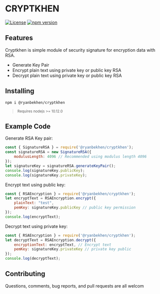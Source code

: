 # CRYPTKHEN
[![License](https://img.shields.io/badge/License-Apache%202.0-blue.svg)](https://opensource.org/licenses/Apache-2.0)
[![npm version](https://badge.fury.io/js/%40ryanbekhen%2Fcryptkhen.svg)](https://badge.fury.io/js/%40ryanbekhen%2Fcryptkhen)

## Features
Cryptkhen is simple module of security signature for encryption data with RSA.

* Generate Key Pair
* Encrypt plain text using private key or public key RSA
* Decrypt plain text using private key or public key RSA

## Installing
```shell script
npm i @ryanbekhen/cryptkhen
```
> <sub>Requires nodejs >= 10.12.0</sub>

## Example Code
Generate RSA Key pair:
```javascript
const { SignatureRSA } = require('@ryanbekhen/cryptkhen');
const signatureRSA = new SignatureRSA({
    modulusLength: 4096 // Recommended using modulus length 4096
});
let signatureKey = signatureRSA.generateKeyPair();
console.log(signatureKey.publicKey);
console.log(signatureKey.privateKey);
```

Encrypt text using public key:
```javascript
const { RSAEncryption } = require('@ryanbekhen/cryptkhen');
let encryptText = RSAEncryption.encrypt({
    plainText: "test",
    pemKey: signatureKey.publicKey // public key permission
});
console.log(encryptText);
```

Decrypt text using private key:
```javascript
const { RSAEncryption } = require('@ryanbekhen/cryptkhen');
let decryptText = RSAEncryption.decrypt({
    encryptionText: encryptText, // Encrypt text
    pemKey: signatureKey.privateKey // private key public
});
console.log(decryptText);
```

## Contributing
Questions, comments, bug reports, and pull requests are all welcom
